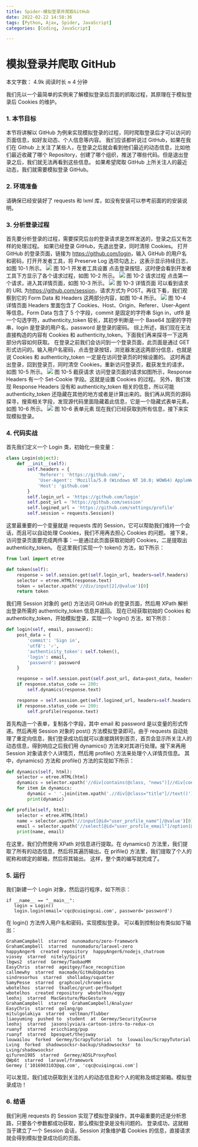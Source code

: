 ```yaml
---
title: Spider-模拟登录并爬取GitHub
date: 2022-02-22 14:58:36
tags: [Python, Ajax, Spider, JavaScript]
categories: [Coding, JavaScript]

---
```


模拟登录并爬取 GitHub
=======================================

本文字数： 4.9k 阅读时长 ≈ 4 分钟

我们先以一个最简单的实例来了解模拟登录后页面的抓取过程，其原理在于模拟登录后 Cookies 的维护。

### [](about:blank#1-%E6%9C%AC%E8%8A%82%E7%9B%AE%E6%A0%87 "1. 本节目标")1\. 本节目标

本节将讲解以 GitHub 为例来实现模拟登录的过程，同时爬取登录后才可以访问的页面信息，如好友动态、个人信息等内容。 我们应该都听说过 GitHub，如果在我们在 Github 上关注了某些人，在登录之后就会看到他们最近的动态信息，比如他们最近收藏了哪个 Repository，创建了哪个组织，推送了哪些代码。但是退出登录之后，我们就无法再看到这些信息。 如果希望爬取 GitHub 上所关注人的最近动态，我们就需要模拟登录 GitHub。

### [](about:blank#2-%E7%8E%AF%E5%A2%83%E5%87%86%E5%A4%87 "2. 环境准备")2\. 环境准备

请确保已经安装好了 requests 和 lxml 库，如没有安装可以参考前面的的安装说明。

### [](about:blank#3-%E5%88%86%E6%9E%90%E7%99%BB%E5%BD%95%E8%BF%87%E7%A8%8B "3. 分析登录过程")3\. 分析登录过程

首先要分析登录的过程，需要探究后台的登录请求是怎样发送的，登录之后又有怎样的处理过程。 如果已经登录 GitHub，先退出登录，同时清除 Cookies。 打开 GitHub 的登录页面，链接为 <https://github.com/login>，输入 GitHub 的用户名和密码，打开开发者工具，将 Preserve Log 选项勾选上，这表示显示持续日志，如图 10-1 所示。 
![](https://s2.loli.net/2023/07/05/tVpCbRMlBjLon9T.png)
图 10-1 开发者工具设置 点击登录按钮，这时便会看到开发者工具下方显示了各个请求过程，如图 10-2 所示。
![](https://s2.loli.net/2023/07/05/qfcb2R9jdQ3pPrG.jpg)
图 10-2 请求过程 点击第一个请求，进入其详情页面，如图 10-3 所示。
![](https://s2.loli.net/2023/07/05/mGLvhaexQZ7yJtB.jpg)
图 10-3 详情页面 可以看到请求的 URL 为<https://github.com/session>，请求方式为 POST。再往下看，我们观察到它的 Form Data 和 Headers 这两部分内容，如图 10-4 所示。 
![](https://s2.loli.net/2023/07/05/pJ2Dlk1muZUbyte.jpg)
图 10-4 详情页面 Headers 里面包含了 Cookies、Host、Origin、Referer、User-Agent 等信息。Form Data 包含了 5 个字段，commit 是固定的字符串 Sign in，utf8 是一个勾选字符，authenticity\_token 较长，其初步判断是一个 Base64 加密的字符串，login 是登录的用户名，password 是登录的密码。 综上所述，我们现在无法直接构造的内容有 Cookies 和 authenticity\_token。下面我们再来探寻一下这两部分内容如何获取。 在登录之前我们会访问到一个登录页面，此页面是通过 GET 形式访问的。输入用户名密码，点击登录按钮，浏览器发送这两部分信息，也就是说 Cookies 和 authenticity\_token 一定是在访问登录页的时候设置的。 这时再退出登录，回到登录页，同时清空 Cookies，重新访问登录页，截获发生的请求，如图 10-5 所示。
![](https://s2.loli.net/2023/07/05/83Qb2OaAFyjdK1n.jpg)
图 10-5 截获请求 访问登录页面的请求如图所示，Response Headers 有一个 Set-Cookie 字段。这就是设置 Cookies 的过程。 另外，我们发现 Response Headers 没有和 authenticity\_token 相关的信息，所以可能 authenticity\_token 还隐藏在其他的地方或者是计算出来的。我们再从网页的源码探寻，搜索相关字段，发现源代码里面隐藏着此信息，它是一个隐藏式表单元素，如图 10-6 所示。
![](https://s2.loli.net/2023/07/05/IcDB7XMlEnN4L1m.jpg)
图 10-6 表单元素 现在我们已经获取到所有信息，接下来实现模拟登录。

### [](about:blank#4-%E4%BB%A3%E7%A0%81%E5%AE%9E%E6%88%98 "4. 代码实战")4\. 代码实战

首先我们定义一个 Login 类，初始化一些变量：

```python
class Login(object):
    def __init__(self):
        self.headers = {
            'Referer': 'https://github.com/',
            'User-Agent': 'Mozilla/5.0 (Windows NT 10.0; WOW64) AppleWebKit/537.36 (KHTML, like Gecko) Chrome/57.0.2987.133 Safari/537.36',
            'Host': 'github.com'
        }
        self.login_url = 'https://github.com/login'
        self.post_url = 'https://github.com/session'
        self.logined_url = 'https://github.com/settings/profile'
        self.session = requests.Session()
```

这里最重要的一个变量就是 requests 库的 Session，它可以帮助我们维持一个会话，而且可以自动处理 Cookies，我们不用再去担心 Cookies 的问题。 接下来，访问登录页面要完成两件事：一是通过此页面获取初始的 Cookies，二是提取出 authenticity\_token。 在这里我们实现一个 token() 方法，如下所示：

```python
from lxml import etree

def token(self):
    response = self.session.get(self.login_url, headers=self.headers)
    selector = etree.HTML(response.text)
    token = selector.xpath('//div/input[2]/@value')[0]
    return token
```

我们用 Session 对象的 get() 方法访问 GitHub 的登录页面，然后用 XPath 解析出登录所需的 authenticity\_token 信息并返回。 现在已经获取初始的 Cookies 和 authenticity\_token，开始模拟登录，实现一个 login() 方法，如下所示：

```python
def login(self, email, password):
    post_data = {
        'commit': 'Sign in',
        'utf8': '✓',
        'authenticity_token': self.token(),
        'login': email,
        'password': password
    }

    response = self.session.post(self.post_url, data=post_data, headers=self.headers)
    if response.status_code == 200:
        self.dynamics(response.text)

    response = self.session.get(self.logined_url, headers=self.headers)
    if response.status_code == 200:
        self.profile(response.text)
```

首先构造一个表单，复制各个字段，其中 email 和 password 是以变量的形式传递。然后再用 Session 对象的 post() 方法模拟登录即可。由于 requests 自动处理了重定向信息，我们登录成功后就可以直接跳转到首页，首页会显示所关注人的动态信息，得到响应之后我们用 dynamics() 方法来对其进行处理。接下来再用 Session 对象请求个人详情页，然后用 profile() 方法来处理个人详情页信息。 其中，dynamics() 方法和 profile() 方法的实现如下所示：

```python
def dynamics(self, html):
    selector = etree.HTML(html)
    dynamics = selector.xpath('//div[contains(@class, "news")]//div[contains(@class, "alert")]')
    for item in dynamics:
        dynamic = ' '.join(item.xpath('.//div[@class="title"]//text()')).strip()
        print(dynamic)

def profile(self, html):
    selector = etree.HTML(html)
    name = selector.xpath('//input[@id="user_profile_name"]/@value')[0]
    email = selector.xpath('//select[@id="user_profile_email"]/option[@value!=""]/text()')
    print(name, email)
```

在这里，我们仍然使用 XPath 对信息进行提取。在 dynamics() 方法里，我们提取了所有的动态信息，然后将其遍历输出。在 prifile() 方法里，我们提取了个人的昵称和绑定的邮箱，然后将其输出。 这样，整个类的编写就完成了。

### [](about:blank#5-%E8%BF%90%E8%A1%8C "5. 运行")5\. 运行

我们新建一个 Login 对象，然后运行程序，如下所示：

```
if __name__ == "__main__":
   login = Login()
   login.login(email='cqc@cuiqingcai.com', password='password')
```

在 login() 方法传入用户名和密码，实现模拟登录。 可以看到控制台有类似如下输出：

```
GrahamCampbell  starred  nunomaduro/zero-framework
GrahamCampbell  starred  nunomaduro/laravel-zero
happyAnger6  created repository  happyAnger6/nodejs_chatroom
viosey  starred  nitely/Spirit
lbgws2  starred  Germey/TaobaoMM
EasyChris  starred  ageitgey/face_recognition
callmewhy  starred  macmade/GitHubUpdates
sindresorhus  starred  sholladay/squatter
SamyPesse  starred  graphcool/chromeless
wbotelhos  starred  tkadlec/grunt-perfbudget
wbotelhos  created repository  wbotelhos/eggy
leohxj  starred  MacGesture/MacGesture
GrahamCampbell  starred  GrahamCampbell/Analyzer
EasyChris  starred  golang/go
mitulgolakiya  starred  veltman/flubber
liaoyuming  pushed to  student  at  Germey/SecurityCourse
leohxj  starred  jasonslyvia/a-cartoon-intro-to-redux-cn
ruanyf  starred  ericchiang/pup
ruanyf  starred  bpesquet/thejsway
louwailou  forked  Germey/ScrapyTutorial  to  louwailou/ScrapyTutorial
Lving  forked  shadowsocksr-backup/shadowsocksr  to  Lving/shadowsocksr
qifuren1985  starred  Germey/ADSLProxyPool
QWp6t  starred  laravel/framework
Germey ['1016903103@qq.com', 'cqc@cuiqingcai.com']
```

可以发现，我们成功获取到关注的人的动态信息和个人的昵称及绑定邮箱。模拟登录成功！

### [](about:blank#6-%E7%BB%93%E8%AF%AD "6. 结语")6\. 结语

我们利用 requests 的 Session 实现了模拟登录操作，其中最重要的还是分析思路，只要各个参数都成功获取，那么模拟登录是没有问题的。 登录成功，这就相当于建立了一个 Session 会话，Session 对象维护着 Cookies 的信息，直接请求就会得到模拟登录成功后的页面。